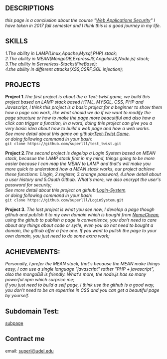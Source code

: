 ## DESCRIPTIONS
_this page is a conclusion about the course "[Web Applications Security](http://websec.prof.ninja/)" I have taken in 2017 fall semester and I think this is a good journey in my life_.


## SKILLS
_1.The ability in LAMP(Linux,Apache,Mysql,PHP) stack;<br>
2.The ability in MEAN(MongoDB,ExpressJS,AngularJS,Node.js) stack;<br>
3.The ability in Serverless-Stacks(FireBase);<br>
4.the ability in different attacks(XSS,CSRF,SQL injection);<br>_


## PROJECTS

**Project 1**._The first project is about the a Text-twist game, we build this project based on LAMP stack based HTML, MYSQL, CSS, PHP and Javascript, I think this project is a basic project for a beginner to show them how a page can work, like what should we do if we want to modify the  page structure or how to make the page more beacutiful and also how a click can trigger a function, in a word, doing this project can give you a very basic idea about how to build a web page and how a web works.<br>
See more detail about this game on github:[Text-Twist Game](https://github.com/superlll/test_twist).<br>
or doing following command in your bash:<br>_
`git clone https://github.com/superlll/test_twist.git`


**Project 2**._The second project is degelop a Login System based on MEAN stack, becasue the LAMP stack first in my mind, things going to be more easier because I can map the MEAN to LAMP and that's will make you more quick to understand how a MEAN stack works, our project achieve these functions: 1.login, 2.register, 3.change password, 4.show detail about a user history and 5.Oauth Github. What's more, we also encrypt the user's password for security;<br>_
_See more detail about this project on github:[Login-System](https://github.com/superlll/LoginSystem).<br>
or doing following command in your bash:<br>_
`git clone https://github.com/superlll/LoginSystem.git` 


**Project 3**. _The last project is what you see now, I develop a page though github and publish it to my own domain which is bought from [NameCheap](https://www.namecheap.com/), using the github to publish a page is convenience, you don't need to care about any things about code or sytle, even you do not need to bought a domain, the github offer a free one. If you want to pulish the page to your own domain, you just need to do some extra work;_ <br>


## ACHIEVEMENTS:<br>

_Personally, I prefer the MEAN stack, that's because the MEAN make things easy, I can use a single language "javascript" rather "PHP + javascript", also the mongoDB is friendly. What's more, the node.js has so many powerful npm which surprice me;_<br>
_if you just need to build a self page, I think use the github is a good way, you don't need to be an expertise in CSS and you can get a beautiful page by yourself._

## Subdomain Test:
[subpage]( http://test.superl.me/)

## Contract me
email: superl@udel.edu
